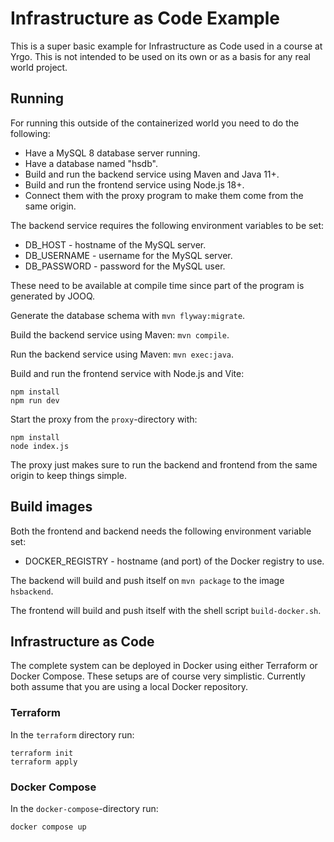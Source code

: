 # Infrastructure as Code Example

This is a super basic example for Infrastructure as Code used in a
course at Yrgo. This is not intended to be used on its own or
as a basis for any real world project.

## Running

For running this outside of the containerized world you need to do the
following:

* Have a MySQL 8 database server running.
* Have a database named "hsdb".
* Build and run the backend service using Maven and Java 11+.
* Build and run the frontend service using Node.js 18+.
* Connect them with the proxy program to make them come from the same origin.

The backend service requires the following environment variables to be set:

* DB_HOST - hostname of the MySQL server.
* DB_USERNAME - username for the MySQL server.
* DB_PASSWORD - password for the MySQL user.

These need to be available at compile time since part of the program is
generated by JOOQ.

Generate the database schema with `mvn flyway:migrate`.

Build the backend service using Maven: `mvn compile`.

Run the backend service using Maven: `mvn exec:java`.

Build and run the frontend service with Node.js and Vite:

```
npm install
npm run dev
```

Start the proxy from the `proxy`-directory with:

```
npm install
node index.js
```

The proxy just makes sure to run the backend and frontend from the same origin
to keep things simple.

## Build images

Both the frontend and backend needs the following environment variable set:

* DOCKER_REGISTRY - hostname (and port) of the Docker registry to use.

The backend will build and push itself on `mvn package` to the image `hsbackend`.

The frontend will build and push itself with the shell script `build-docker.sh`.


## Infrastructure as Code

The complete system can be deployed in Docker using either Terraform or
Docker Compose. These setups are of course very simplistic. Currently both
assume that you are using a local Docker repository.

### Terraform

In the `terraform` directory run:

```
terraform init
terraform apply
```

### Docker Compose

In the `docker-compose`-directory run:

```
docker compose up
```
